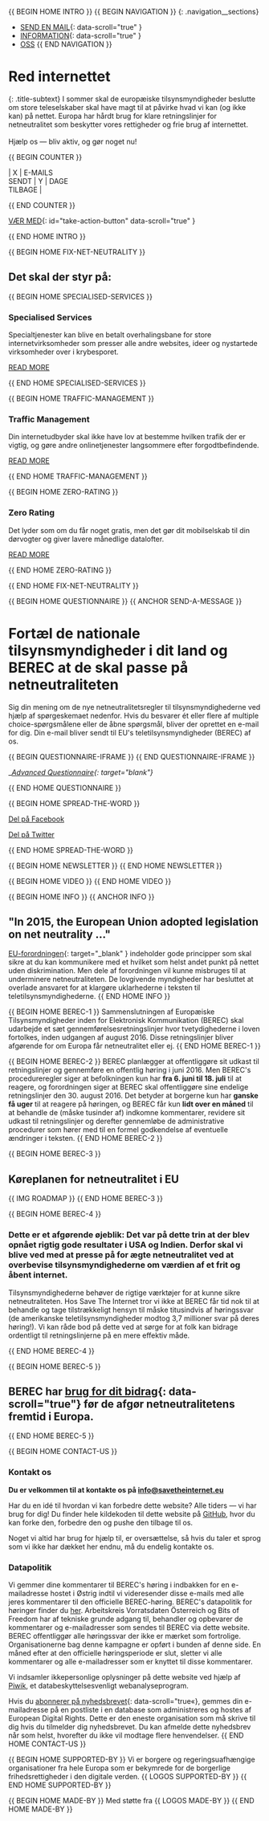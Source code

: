 {{ BEGIN HOME INTRO }}
{{ BEGIN NAVIGATION }}
{: .navigation__sections}
- [SEND EN MAIL](#send-a-message){: data-scroll="true" }
- [INFORMATION](#info){: data-scroll="true" }
- [OSS](faq)
{{ END NAVIGATION }}

# Red internettet

{: .title-subtext}
I sommer skal de europæiske tilsynsmyndigheder beslutte om store teleselskaber skal have magt til at påvirke hvad vi kan (og ikke kan) på nettet. Europa har hårdt brug for klare retningslinjer for netneutralitet som beskytter vores rettigheder og frie brug af internettet.
<br><br>
Hjælp os — bliv aktiv, og gør noget nu!

{{ BEGIN COUNTER }}

| X | E-MAILS <br> SENDT | Y | DAGE <br> TILBAGE |

{{ END COUNTER }}

[VÆR MED](#send-a-message){: id="take-action-button" data-scroll="true" }

{{ END HOME INTRO }}

{{ BEGIN HOME FIX-NET-NEUTRALITY }}

## Det skal der styr på:

{{ BEGIN HOME SPECIALISED-SERVICES }}

### Specialised Services

Specialtjenester kan blive en betalt overhalingsbane for store internetvirksomheder som presser alle andre websites, ideer og nystartede virksomheder over i krybesporet.

[READ MORE](faq/#what-are-specialised-services)

{{ END HOME SPECIALISED-SERVICES }}

{{ BEGIN HOME TRAFFIC-MANAGEMENT }}

### Traffic Management

Din internetudbyder skal ikke have lov at bestemme hvilken trafik der er vigtig, og gøre andre onlinetjenester langsommere efter forgodtbefindende.

[READ MORE](faq/#what-is-traffic-management)

{{ END HOME TRAFFIC-MANAGEMENT }}

{{ BEGIN HOME ZERO-RATING }}

### Zero Rating

Det lyder som om du får noget gratis, men det gør dit mobilselskab til din dørvogter og giver lavere månedlige datalofter.

[READ MORE](faq/#what-is-zero-rating)

{{ END HOME ZERO-RATING }}

{{ END HOME FIX-NET-NEUTRALITY }}


{{ BEGIN HOME QUESTIONNAIRE }}
{{ ANCHOR SEND-A-MESSAGE }}

# Fortæl de nationale tilsynsmyndigheder i dit land og BEREC at de skal passe på netneutraliteten

Sig din mening om de nye netneutralitetsregler til tilsynsmyndighederne ved hjælp af spørgeskemaet nedenfor. Hvis du besvarer ét eller flere af multiple choice-spørgsmålene eller de åbne spørgsmål, bliver der oprettet en e-mail for dig. Din e-mail bliver sendt til EU's teletilsynsmyndigheder (BEREC) af os.

{{ BEGIN QUESTIONNAIRE-IFRAME }}
{{ END QUESTIONNAIRE-IFRAME }}

__[Advanced Questionnaire](https://consultation.savetheinternet.eu/advanced/){: target="_blank"}__

{{ END HOME QUESTIONNAIRE }}

{{ BEGIN HOME SPREAD-THE-WORD }}

[Del på Facebook](http://www.facebook.com/sharer/sharer.php?s=100&p%5Burl%5D=http://www.savetheinternet.eu/&p%5Bimages%5D%5B0%5D=http://www.savetheinternet.eu/img/thumbnail.png&p%5Btitle%5D=Help%20Save%20the%20Internet&p%5Bsummary%5D=Your%20freedom%20online%20is%20threatened%20by%20EU%20proposals.%20The%20fight%20for%20an%20open%20Internet%20is%20happening%20right%20now%20in%20Brussels.)

[Del på Twitter](https://twitter.com/intent/tweet?text=Help%20save%20the%20internet.%20Tell%20your%20regulator%20to%20safeguard%20net%20neutrality.%20http%3A%2F%2Fwww.savetheinternet.eu%2F%20%23SaveTheInternet)

{{ END HOME SPREAD-THE-WORD }}

{{ BEGIN HOME NEWSLETTER }}
{{ END HOME NEWSLETTER }}

{{ BEGIN HOME VIDEO }}
{{ END HOME VIDEO }}

{{ BEGIN HOME INFO }}
{{ ANCHOR INFO }}
## "In 2015, the European Union adopted legislation on net neutrality ..."
[EU-forordningen](http://eur-lex.europa.eu/legal-content/EN/TXT/?uri=CELEX:32015R2120){: target="_blank" } indeholder gode principper som skal sikre at du kan kommunikere med et hvilket som helst andet punkt på nettet uden diskrimination. Men dele af forordningen vil kunne misbruges til at underminere netneutraliteten. De lovgivende myndigheder har besluttet at overlade ansvaret for at klargøre uklarhederne i teksten til teletilsynsmyndighederne.
{{ END HOME INFO }}


{{ BEGIN HOME BEREC-1 }}
Sammenslutningen af Europæiske Tilsynsmyndigheder inden for Elektronisk Kommunikation (BEREC) skal udarbejde et sæt gennemførelsesretningslinjer hvor tvetydighederne i loven fortolkes, inden udgangen af august 2016. Disse retningslinjer bliver afgørende for om Europa får netneutralitet eller ej.
{{ END HOME BEREC-1 }}

{{ BEGIN HOME BEREC-2 }}
BEREC planlægger at offentliggøre sit udkast til retningslinjer og gennemføre en offentlig høring i juni 2016. Men BEREC's procedureregler siger at befolkningen kun har __fra 6. juni til 18. juli__ til at reagere, og forordningen siger at BEREC skal offentliggøre sine endelige retningslinjer den 30. august 2016. Det betyder at borgerne kun har __ganske få uger__ til at reagere på høringen, og BEREC får kun __lidt over en måned__ til at behandle de (måske tusinder af) indkomne kommentarer, revidere sit udkast til retningslinjer og derefter gennemløbe de administrative procedurer som hører med til en formel godkendelse af eventuelle ændringer i teksten.
{{ END HOME BEREC-2 }}

{{ BEGIN HOME BEREC-3 }}
## Køreplanen for netneutralitet i EU
{{ IMG ROADMAP }}
{{ END HOME BEREC-3 }}

{{ BEGIN HOME BEREC-4 }}
### __Dette er et afgørende øjeblik: Det var på dette trin at der blev opnået rigtig gode resultater i USA og Indien. Derfor skal vi blive ved med at presse på for ægte netneutralitet ved at overbevise tilsynsmyndighederne om værdien af et frit og åbent internet.__

Tilsynsmyndighederne behøver de rigtige værktøjer for at kunne sikre netneutraliteten. Hos Save The Internet tror vi ikke at BEREC får tid nok til at behandle og tage tilstrækkeligt hensyn til måske titusindvis af høringssvar (de amerikanske teletilsynsmyndigheder modtog 3,7 millioner svar på deres høring!). Vi kan råde bod på dette ved at sørge for at folk kan bidrage ordentligt til retningslinjerne på en mere effektiv måde.

{{ END HOME BEREC-4 }}

{{ BEGIN HOME BEREC-5 }}
## BEREC har [brug for dit bidrag](#send-a-message){: data-scroll="true"} før de afgør netneutralitetens fremtid i Europa.
{{ END HOME BEREC-5 }}

{{ BEGIN HOME CONTACT-US }}
### Kontakt os

__Du er velkommen til at kontakte os på [info@savetheinternet.eu](mailto:info@savetheinternet.eu)__

Har du en idé til hvordan vi kan forbedre dette website? Alle tiders — vi har brug for dig! Du finder hele kildekoden til dette website på [GitHub](https://github.com/Netzfreiheit/STI-UI), hvor du kan forke den, forbedre den og pushe den tilbage til os.

Noget vi altid har brug for hjælp til, er oversættelse, så hvis du taler et sprog som vi ikke har dækket her endnu, må du endelig kontakte os.

### Datapolitik

Vi gemmer dine kommentarer til BEREC's høring i indbakken for en e-mailadresse hostet i Østrig indtil vi videresender disse e-mails med alle jeres kommentarer til den officielle BEREC-høring. BEREC's datapolitik for høringer finder du [her](http://berec.europa.eu/eng/document_register/subject_matter/berec_office/download/0/4615-privacy-statement-berec-office-policy-do_0.pdf). Arbeitskreis Vorratsdaten Österreich og Bits of Freedom har af tekniske grunde adgang til, behandler og opbevarer de kommentarer og e-mailadresser som sendes til BEREC via dette website. BEREC offentliggør alle høringssvar der ikke er mærket som fortrolige. Organisationerne bag denne kampagne er opført i bunden af denne side. En måned efter at den officielle høringsperiode er slut, sletter vi alle kommentarer og alle e-mailadresser som er knyttet til disse kommentarer.

Vi indsamler ikkepersonlige oplysninger på dette website ved hjælp af [Piwik](https://piwik.org/), et databeskyttelsesvenligt webanalyseprogram.

Hvis du [abonnerer på nyhedsbrevet](#subscribe-to-newsletter){: data-scroll="true«}, gemmes din e-mailadresse på en postliste i en database som administreres og hostes af European Digital Rights. Dette er den eneste organisation som må skrive til dig hvis du tilmelder dig nyhedsbrevet. Du kan afmelde dette nyhedsbrev når som helst, hvorefter du ikke vil modtage flere henvendelser.
{{ END HOME CONTACT-US }}

{{ BEGIN HOME SUPPORTED-BY }}
Vi er borgere og regeringsuafhængige organisationer fra hele Europa som er bekymrede for de borgerlige frihedsrettigheder i den digitale verden.
{{ LOGOS SUPPORTED-BY }}
{{ END HOME SUPPORTED-BY }}

{{ BEGIN HOME MADE-BY }}
Med støtte fra
{{ LOGOS MADE-BY }}
{{ END HOME MADE-BY }}
